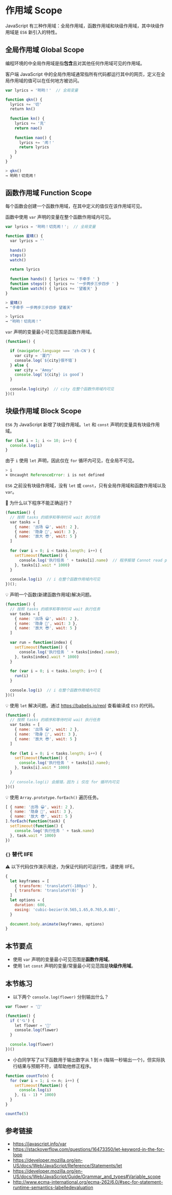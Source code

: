 # 作用域 Scope

JavaScript 有三种作用域：全局作用域，函数作用域和块级作用域，其中块级作用域是 `ES6` 新引入的特性。

## 全局作用域 Global Scope
编程环境的中全局作用域是指**包含**且对其他任何作用域可见的作用域。

客户端 JavaScript 中的全局作用域通常指所有代码都运行其中的网页，定义在全局作用域的值可以在任何地方被访问。

```javascript
var lyrics = '哟哟！'  // 全局变量

function qkn() {
  lyrics += '切'
  return kn()
  
  function kn() {
    lyrics += '克'
    return nao()
    
    function nao() {
      lyrics += '闹！'
      return lyrics
    }
  }
}
```
```javascript
> qkn()
→ 哟哟！切克闹！
```

## 函数作用域 Function Scope
每个函数会创建一个函数作用域，在其中定义的值仅在该作用域可见。

函数中使用 `var` 声明的变量在整个函数作用域内可见。
```javascript
var lyrics = '哟哟！切克闹！';  // 全局变量

function 星晴() {
  var lyrics = ''
  
  hands()
  steps()
  watch()
  
  return lyrics
  
  function hands() { lyrics += '手牵手 ' }
  function steps() { lyrics += '一步两步三步四步 ' }
  function watch() { lyrics += '望着天' }
}
```
```javascript
> 星晴()
→ "手牵手 一步两步三步四步 望着天"

> lyrics
→ "哟哟！切克闹！"
```

`var` 声明的变量最小可见范围是函数作用域。
```javascript
(function() {

  if (navigator.language === 'zh-CN') {
    var city = '厦门'
    console.log(`${city}很不错`)
  } else {
    var city = 'Amoy'
    console.log(`${city} is good`)
  }
  
  console.log(city)  // city 在整个函数作用域内可见
})()
```

## 块级作用域 Block Scope
`ES6` 为 JavaScript 新增了块级作用域。`let` 和 `const` 声明的变量具有块级作用域。
```javascript
for (let i = 1; i <= 10; i++) {
  console.log(i)
}
```
由于 `i` 使用 `let` 声明，因此仅在 `for` 循环内可见，在全局不可见。
```javascript
> i
× Uncaught ReferenceError: i is not defined
``` 

`ES6` 之前没有块级作用域，没有 `let` 或 `const`，只有全局作用域和函数作用域以及 `var`。

🤔 为什么以下程序不能正确运行？
```javascript
(function() {
  // 按照 tasks 的顺序和等待时间 wait 执行任务
  var tasks = [
    { name: '出场 😀', wait: 2 },
    { name: '隐身 🤡', wait: 3 },
    { name: '放大 😎', wait: 5 }
  ]
  
  for (var i = 0; i < tasks.length; i++) {
    setTimeout(function() {
      console.log('执行任务 ' + tasks[i].name)  // 程序报错 Cannot read property 'name' of undefined
    }, tasks[i].wait * 1000)
  }
  
  console.log(i)  // i 在整个函数作用域内可见
})();
```
💡 声明一个函数(新建函数作用域)解决问题。
```javascript
(function() {
  // 按照 tasks 的顺序和等待时间 wait 执行任务
  var tasks = [
    { name: '出场 😀', wait: 2 },
    { name: '隐身 🤡', wait: 3 },
    { name: '放大 😎', wait: 5 }
  ]
  
  var run = function(index) {
    setTimeout(function() {
      console.log('执行任务 ' + tasks[index].name);
    }, tasks[index].wait * 1000)
  }
  
  for (var i = 0; i < tasks.length; i++) {
    run(i)
  }
    
  console.log(i)  // i 在整个函数作用域内可见
})()
```
💡 使用 `let` 解决问题。通过 https://babeljs.io/repl 查看编译成 `ES3` 的代码。
```javascript
(function() {
  // 按照 tasks 的顺序和等待时间 wait 执行任务
  var tasks = [
    { name: '出场 😀', wait: 2 },
    { name: '隐身 🤡', wait: 3 },
    { name: '放大 😎', wait: 5 }
  ]
  
  for (let i = 0; i < tasks.length; i++) {
    setTimeout(function() {
      console.log('执行任务 ' + tasks[i].name);
    }, tasks[i].wait * 1000)
  }
  
  // console.log(i) 会报错，因为 i 仅在 for 循环内可见
})()
```
💡 使用 `Array.prototype.forEach()` 遍历任务。
```javascript
[ { name: '出场 😀', wait: 2 },
  { name: '隐身 🤡', wait: 3 },
  { name: '放大 😎', wait: 5 }
].forEach(function(task) {
  setTimeout(function() {
    console.log('执行任务 ' + task.name)
  }, task.wait * 1000)
})
```

### `{}` 替代 IIFE
⚠️ 以下代码仅作演示用途，为保证代码的可运行性，请使用 IIFE。
```javascript
{
  let keyframes = [
    { transform: 'translateY(-180px)' }, 
    { transform: 'translateY(0)' }
  ]
  let options = {
    duration: 600,
    easing: 'cubic-bezier(0.565,1.65,0.765,0.88)',
  }
  
  document.body.animate(keyframes, options)
}
```

## 本节要点
* 使用 `var` 声明的变量最小可见范围是**函数作用域**。
* 使用 `let` `const` 声明的变量/常量最小可见范围是**块级作用域**。

## 本节练习
* 以下两个 `console.log(flower)` 分别输出什么？
```javascript
var flower = '🌸'

(function() {
  if ('💘') {
    let flower = '🌹'
    console.log(flower)
  }
  
  console.log(flower)
})()
```

* 小白同学写了以下函数用于输出数字从 1 到 n (每隔一秒输出一个)，但实际执行结果与预期不符，请帮助他修正程序。
```javascript
function countTo(n) {
  for (var i = 1; i <= n; i++) {
    setTimeout(function() {
      console.log(i)
    }, (i - 1) * 1000)
  }
}

countTo(5)
```

## 参考链接
* https://javascript.info/var
* https://stackoverflow.com/questions/16473350/let-keyword-in-the-for-loop
* https://developer.mozilla.org/en-US/docs/Web/JavaScript/Reference/Statements/let
* https://developer.mozilla.org/en-US/docs/Web/JavaScript/Guide/Grammar_and_types#Variable_scope
* http://www.ecma-international.org/ecma-262/6.0/#sec-for-statement-runtime-semantics-labelledevaluation
